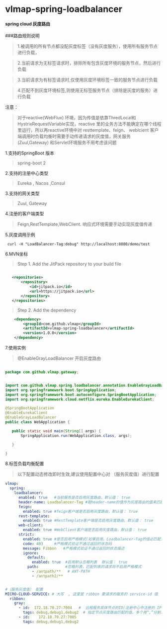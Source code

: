 # vlmap-spring-loadbalancer

 #### spring cloud 灰度路由
 

 ###路由规则说明
 
 >1.被调用的所有节点都没配灰度标签（没有灰度服务），使用所有服务节点进行负载，
 
 >2.当前请求为无标签请求时，排除所有包含灰度环境的服务节点，然后进行负载
 
 >3.当前请求为有标签请求时,仅使用灰度环境标签一致的服务节点进行负载
 
 >4.匹配不到灰度环境标签,则使用无标签服务节点（排除是灰度的服务）进行负载
 
  注意：
  >  对于reactive(WebFlux) 环境，因为传值是依靠ThredLocal和HystrixRequestVariable实现，reactive 里的业务方法不能确定在哪个线程里运行，所以再reactive环境中对 resttemplate、feign、 weblcient 客户端调用时负载均衡时需要手动传递请求的灰度值，网关服务 (Zuul,Gateway) 和Servlet环境服务不用考虑该问题
  
1.支持的SpringBoot 版本

>  spring-boot 2

2.支持的注册中心类型
  
 >  Eureka , Nacos ,Consul
 
3.支持的网关类型

>  Zuul, Gateway

4.注册的客户端类型
> Feign,RestTemplate,WebClient.  响应式环境需要手动实现灰度值传递

5.灰度调用示例
```text
 curl -H "LoadBalancer-Tag:debug" http://localhost:8080/demo/test
```
6.MVN坐标
>Step 1. Add the JitPack repository to your build file
 ```xml
 
    <repositories>
		<repository>
		    <id>jitpack.io</id>
		    <url>https://jitpack.io</url>
		</repository>
	</repositories>
```
>  Step 2. Add the dependency
```xml
    <dependency>
	    <groupId>com.github.vlmap</groupId>
	    <artifactId>vlmap-spring-loadbalancer</artifactId>
	    <version>1.0.0</version>
    </dependency>
```


7.使用实例
  >@EnableGrayLoadBalancer  开启灰度路由
  
 ```java

package com.github.vlmap.gateway;


import com.github.vlmap.spring.loadbalancer.annotation.EnableGrayLoadBalancer;
import org.springframework.boot.SpringApplication;
import org.springframework.boot.autoconfigure.SpringBootApplication;
import org.springframework.cloud.netflix.eureka.EnableEurekaClient;

@SpringBootApplication
@EnableEurekaClient
@EnableGrayLoadBalancer
public class WebApplication {

    public static void main(String[] args) {
        SpringApplication.run(WebApplication.class, args);

    }

}


```


8.标签负载均衡配置

 
   
 >  以下配置动态修改即时生效,建议使用配置中心对 （服务灰度值）进行配置
   
 
```yaml
vlmap:
  spring:
    loadbalancer:
      enabled: true   #当前服务是否启用灰度路由，默认值： true
      header-name: Loadbalancer-Tag #取header-name的值作为灰度路由的值来匹配，支持动态配置，默认值：Loadbalancer-Tag
      feign:
        enabled: true #feign客户端是否启用灰度路由，默认值： true
      rest-template:
        enabled: true #RestTemplate客户端是否启用灰度路由，默认值： true
      web-client:
        enabled: true #WebClient客户端是否启用灰度路由，默认值： true
      strict:
        enabled: true #是否启用严格模式(如果启用，Loadbalancer-Tag的值必匹配当前服务说配置的灰度值，不匹配返回 HTTP code)，默认值： true
        code: 403     #严格模式验证不通过返回的状态码
        message: Fibbon   #严格模式验证不通过返回的状态描述
        ignore:
          default:
            enabled: true  #启用默认忽略列表  默认值： true
          path:            #忽略列表，匹配列表的请求将不启用严格模式
            - /antpath/**   # ANT-PATH
            - /antpath2/**


#（服务灰度值） 配置
MICRO-CLOUD-SERVICE: # 大写  , 这里是 ribbon 要请求的服务的 service-id 值
  ribbon:
    gray:
      - id:  172.18.70.27:7004   #  远程服务具体节点的ID(注册中心中注册的 IP:PORT ，静态服务使用listOfServers值)，支持动态配置
        tags: debug,debug1,debug2  # 指定节点灰度路由匹配的值，多个用“,”分割，支持动态配置
      - id:    172.18.70.27:7005
        tags: debug,debug1,debug2

```
